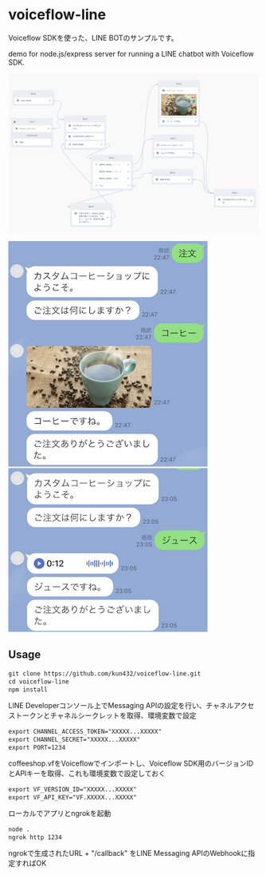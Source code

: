 # voiceflow-line

Voiceflow SDKを使った、LINE BOTのサンプルです。

demo for node.js/express server for running a LINE chatbot with Voiceflow SDK.

![](public/voiceflow.png)

<img src="https://github.com/kun432/voiceflow-line/raw/main/public/line.png" width=400 />

<img src="https://github.com/kun432/voiceflow-line/raw/main/public/line2.png" width=400 />

## Usage

```
git clone https://github.com/kun432/voiceflow-line.git
cd voiceflow-line
npm install
```

LINE Developerコンソール上でMessaging APIの設定を行い、チャネルアクセストークンとチャネルシークレットを取得、環境変数で設定

```
export CHANNEL_ACCESS_TOKEN="XXXXX...XXXXX"
export CHANNEL_SECRET="XXXXX...XXXXX"
export PORT=1234
```

coffeeshop.vfをVoiceflowでインポートし、Voiceflow SDK用のバージョンIDとAPIキーを取得、これも環境変数で設定しておく

```
export VF_VERSION_ID="XXXXX...XXXXX"
export VF_API_KEY="VF.XXXXX...XXXXX"
```

ローカルでアプリとngrokを起動

```
node .
ngrok http 1234
```

ngrokで生成されたURL + "/callback" をLINE Messaging APIのWebhookに指定すればOK
